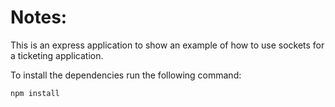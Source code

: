 # Notes:

This is an express application to show an example of how to use sockets for a ticketing application.

To install the dependencies run the following command:
```
npm install
```
